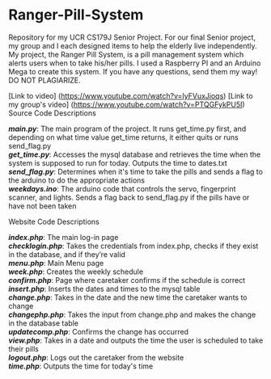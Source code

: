 # Ranger-Pill-System
Repository for my UCR CS179J Senior Project.   For our final Senior project, my group and I each designed items to help the elderly live independently. My project, the Ranger Pill System, is a pill management system which alerts users when to take his/her pills. I used a Raspberry PI and an Arduino Mega to create this system. If you have any questions, send them my way! DO NOT PLAGIARIZE.

[Link to video] (https://www.youtube.com/watch?v=IyFVuxJioqs)
[Link to my group's video] (https://www.youtube.com/watch?v=PTQGFykPU5I)
Source Code Descriptions  

***main.py***: The main program of the project.  It runs get_time.py first, and depending on what time value get_time returns, it either quits or runs send_flag.py  
***get_time.py***: Accesses the mysql database and retrieves the time when the system is supposed to run for today.  Outputs the time to dates.txt  
***send_flag.py***: Determines when it's time to take the pills and sends a flag to the arduino to do the appropriate actions  
***weekdays.ino***: The arduino code that controls the servo, fingerprint scanner, and lights.  Sends a flag back to send_flag.py if the pills have or have not been taken  

Website Code Descriptions  

***index.php***: The main log-in page  
***checklogin.php***: Takes the credentials from index.php, checks if they exist in the database, and if they’re valid  
***menu.php***: Main Menu page  
***week.php***: Creates the weekly schedule  
***confirm.php***: Page where caretaker confirms if the schedule is correct  
***insert.php***: Inserts the dates and times to the mysql table  
***change.php***: Takes in the date and the new time the caretaker wants to change  
***changephp.php***: Takes the input from change.php and makes the change in the database table  
***updatecomp.php***: Confirms the change has occurred  
***view.php***: Takes in a date and outputs the time the user is scheduled to take their pills  
***logout.php***: Logs out the caretaker from the website  
***time.php***: Outputs the time for today's time   
